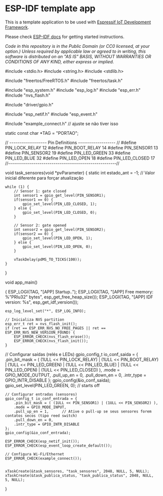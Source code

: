 ESP-IDF template app
====================

This is a template application to be used with [Espressif IoT Development Framework](https://github.com/espressif/esp-idf).

Please check [ESP-IDF docs](https://docs.espressif.com/projects/esp-idf/en/latest/get-started/index.html) for getting started instructions.

*Code in this repository is in the Public Domain (or CC0 licensed, at your option.)
Unless required by applicable law or agreed to in writing, this
software is distributed on an "AS IS" BASIS, WITHOUT WARRANTIES OR
CONDITIONS OF ANY KIND, either express or implied.*


#include <stdio.h>
#include <string.h>
#include <stdlib.h>

#include "freertos/FreeRTOS.h"
#include "freertos/task.h"

#include "esp_system.h"
#include "esp_log.h"
#include "esp_err.h"
#include "nvs_flash.h"

#include "driver/gpio.h"

#include "esp_netif.h"
#include "esp_event.h"

#include "example_connect.h"  // ajuste se não tiver isso

static const char *TAG = "PORTAO";


// ------------------- Pin Definitions ------------------- //
#define PIN_LOCK_RELAY    12
#define PIN_BOOT_RELAY    14
#define PIN_SENSOR1       13
#define PIN_SENSOR2       19
#define PIN_LED_GREEN     33
#define PIN_LED_BLUE      32
#define PIN_LED_OPEN      18
#define PIN_LED_CLOSED    17
//-------------------------------------------------------//

void task_sensores(void *pvParameter)
{
    static int estado_ant = -1; // Valor inicial diferente para forçar atualização

    while (1) {
        // Sensor 1: gate closed
        int sensor1 = gpio_get_level(PIN_SENSOR1);
        if(sensor1 == 0) {
            gpio_set_level(PIN_LED_CLOSED, 1);
        } else {
            gpio_set_level(PIN_LED_CLOSED, 0);
        }

        // Sensor 2: gate opened
        int sensor2 = gpio_get_level(PIN_SENSOR2);
        if(sensor2 == 0) {
            gpio_set_level(PIN_LED_OPEN, 1);
        } else {
            gpio_set_level(PIN_LED_OPEN, 0);
        }

        vTaskDelay(pdMS_TO_TICKS(100));
    }
}

void app_main()

{
    ESP_LOGI(TAG, "[APP] Startup..");
    ESP_LOGI(TAG, "[APP] Free memory: %"PRIu32" bytes", esp_get_free_heap_size());
    ESP_LOGI(TAG, "[APP] IDF version: %s", esp_get_idf_version());

    esp_log_level_set("*", ESP_LOG_INFO);

    // Inicializa NVS partition
    esp_err_t ret = nvs_flash_init();
    if (ret == ESP_ERR_NVS_NO_FREE_PAGES || ret == ESP_ERR_NVS_NEW_VERSION_FOUND) {
        ESP_ERROR_CHECK(nvs_flash_erase());
        ESP_ERROR_CHECK(nvs_flash_init());
    }

   // Configurar saídas (relés e LEDs)
    gpio_config_t io_conf_saida = {
        .pin_bit_mask = (
            (1ULL << PIN_LOCK_RELAY) |
            (1ULL << PIN_BOOT_RELAY) |
            (1ULL << PIN_LED_GREEN)  |
            (1ULL << PIN_LED_BLUE)   |
            (1ULL << PIN_LED_OPEN)   |
            (1ULL << PIN_LED_CLOSED)
        ),
        .mode = GPIO_MODE_OUTPUT,
        .pull_up_en = 0,
        .pull_down_en = 0,
        .intr_type = GPIO_INTR_DISABLE
    };
    gpio_config(&io_conf_saida);
    gpio_set_level(PIN_LED_GREEN, 0); // starts off

    // Configurar entradas (sensores)
    gpio_config_t io_conf_entrada = {
        .pin_bit_mask = ( (1ULL << PIN_SENSOR1) | (1ULL << PIN_SENSOR2) ),
        .mode = GPIO_MODE_INPUT,
        .pull_up_en = 1,      // Ative o pull-up se seus sensores forem contatos secos (tipo reed switch)
        .pull_down_en = 0,
        .intr_type = GPIO_INTR_DISABLE
    };
    gpio_config(&io_conf_entrada);

    ESP_ERROR_CHECK(esp_netif_init());
    ESP_ERROR_CHECK(esp_event_loop_create_default());

    // Configura Wi-Fi/Ethernet
    ESP_ERROR_CHECK(example_connect());


    xTaskCreate(&task_sensores, "task_sensores", 2048, NULL, 5, NULL);
    xTaskCreate(&task_publica_status, "task_publica_status", 2048, NULL, 5, NULL);
}


